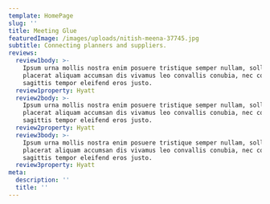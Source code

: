 ```yaml
---
template: HomePage
slug: ''
title: Meeting Glue
featuredImage: /images/uploads/nitish-meena-37745.jpg
subtitle: Connecting planners and suppliers.
reviews:
  review1body: >-
    Ipsum urna mollis nostra enim posuere tristique semper nullam, sollicitudin
    placerat aliquam accumsan dis vivamus leo convallis conubia, nec congue
    sagittis tempor eleifend eros justo.
  review1property: Hyatt
  review2body: >-
    Ipsum urna mollis nostra enim posuere tristique semper nullam, sollicitudin
    placerat aliquam accumsan dis vivamus leo convallis conubia, nec congue
    sagittis tempor eleifend eros justo.
  review2property: Hyatt
  review3body: >-
    Ipsum urna mollis nostra enim posuere tristique semper nullam, sollicitudin
    placerat aliquam accumsan dis vivamus leo convallis conubia, nec congue
    sagittis tempor eleifend eros justo.
  review3property: Hyatt
meta:
  description: ''
  title: ''
---
```


